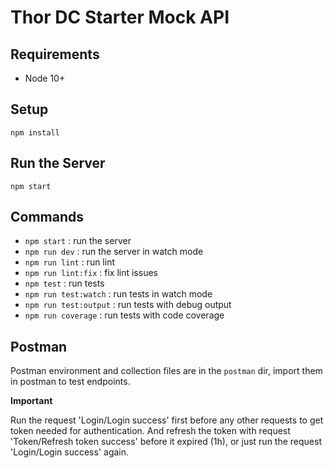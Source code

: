 # Thor DC Starter Mock API

## Requirements

- Node 10+

## Setup

`npm install`

## Run the Server

`npm start`

## Commands

- `npm start` : run the server
- `npm run dev` : run the server in watch mode
- `npm run lint` : run lint
- `npm run lint:fix` : fix lint issues
- `npm test` : run tests
- `npm run test:watch` : run tests in watch mode
- `npm run test:output` : run tests with debug output
- `npm run coverage` : run tests with code coverage

## Postman

Postman environment and collection files are in the `postman` dir, import them in postman to test endpoints.

**Important**

Run the request 'Login/Login success' first before any other requests to get token needed for authentication. And refresh the token with request 'Token/Refresh token success' before it expired (1h), or just run the request 'Login/Login success' again.
